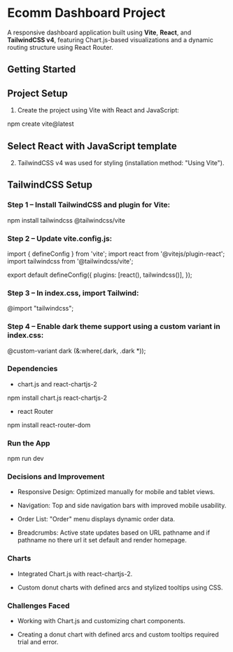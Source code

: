 # Ecomm Dashboard Project

A responsive dashboard application built using **Vite**, **React**, and **TailwindCSS v4**, featuring Chart.js-based visualizations and a dynamic routing structure using React Router.

## Getting Started

## Project Setup

1. Create the project using Vite with React and JavaScript:

npm create vite@latest

## Select React with JavaScript template

2. TailwindCSS v4 was used for styling (installation method: "Using Vite").

## TailwindCSS Setup

### Step 1 – Install TailwindCSS and plugin for Vite:

npm install tailwindcss @tailwindcss/vite

### Step 2 – Update vite.config.js:

import { defineConfig } from 'vite';
import react from '@vitejs/plugin-react';
import tailwindcss from '@tailwindcss/vite';

export default defineConfig({
  plugins: [react(), tailwindcss()],
});

### Step 3 – In index.css, import Tailwind:

@import "tailwindcss";

### Step 4 – Enable dark theme support using a custom variant in index.css:

@custom-variant dark (&:where(.dark, .dark *));

### Dependencies

- chart.js and react-chartjs-2

npm install chart.js react-chartjs-2

- react Router

npm install react-router-dom

### Run the App

npm run dev

### Decisions and Improvement

- Responsive Design: Optimized manually for mobile and tablet views.

- Navigation: Top and side navigation bars with improved mobile usability.

- Order List: "Order" menu displays dynamic order data.

- Breadcrumbs: Active state updates based on URL pathname and if pathname no there url it set default and render homepage.

### Charts

- Integrated Chart.js with react-chartjs-2.

- Custom donut charts with defined arcs and stylized tooltips using CSS.

### Challenges Faced

- Working with Chart.js and customizing chart components.

- Creating a donut chart with defined arcs and custom tooltips required trial and error.







